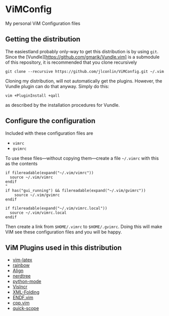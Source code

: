 # ViMConfig
My personal ViM Configuration files

## Getting the distribution
The easiestland probably only-way to get this distribution is by using `git`. Since the [Vundle][https://github.com/gmarik/Vundle.vim] is a submodule of this repository, it is recommended that you clone recursively

    git clone --recursive https://github.com/jlconlin/ViMConfig.git ~/.vim

Cloning my distribution, will not automatically get the plugins. However, the Vundle plugin can do that anyway. Simply do this:

    vim +PluginInstall +qall
as described by the installation procedures for Vundle.

## Configure the configuration
Included with these configuration files are

 - `vimrc`
 - `gvimrc`

To use these files—without copying them—create a file `~/.vimrc` with this as the contents

    if filereadable(expand("~/.vim/vimrc"))
      source ~/.vim/vimrc
    endif
    "
    if has("gui_running") && filereadable(expand("~/.vim/gvimrc"))
        source ~/.vim/gvimrc
    endif

    if filereadable(expand("~/.vim/vimrc.local"))
      source ~/.vim/vimrc.local
    endif
Then create a link from `$HOME/.vimrc` to `$HOME/.gvimrc`. Doing this will make ViM see these configuration files and you will be happy.

## ViM Plugins used in this distribution

 - [vim-latex](https://github.com/neosimsim/vim-latex)
 - [rainbow](https://github.com/oblitum/rainbow)
 - [Align](https://github.com/JLimperg/Align)
 - [nerdtree](https://github.com/scrooloose/nerdtree)
 - [python-mode](https://github.com/klen/python-mode)
 - [VisIncr](https://github.com/vim-scripts/VisIncr)
 - [XML-Folding](https://github.com/vim-scripts/XML-Folding)
 - [ENDF.vim](https://github.com/jlconlin/ENDF.vim)
 - [cpp.vim](https://github.com/jlconlin/cpp.vim)
 - [quick-scope](https://github.com/unblevable/quick-scope)
